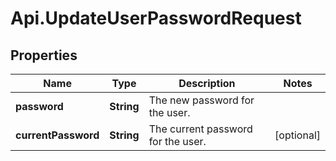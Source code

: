# Api.UpdateUserPasswordRequest

## Properties

Name | Type | Description | Notes
------------ | ------------- | ------------- | -------------
**password** | **String** | The new password for the user. | 
**currentPassword** | **String** | The current password for the user. | [optional] 


